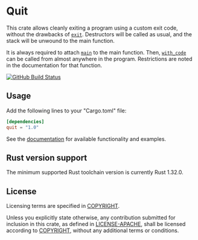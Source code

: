 # Quit

This crate allows cleanly exiting a program using a custom exit code, without
the drawbacks of [`exit`]. Destructors will be called as usual, and the stack
will be unwound to the main function.

It is always required to attach [`main`] to the main function. Then,
[`with_code`] can be called from almost anywhere in the program. Restrictions
are noted in the documentation for that function.

[![GitHub Build Status](https://github.com/dylni/quit/workflows/build/badge.svg?branch=master)](https://github.com/dylni/quit/actions?query=branch%3Amaster)

## Usage

Add the following lines to your "Cargo.toml" file:

```toml
[dependencies]
quit = "1.0"
```

See the [documentation] for available functionality and examples.

## Rust version support

The minimum supported Rust toolchain version is currently Rust 1.32.0.

## License

Licensing terms are specified in [COPYRIGHT].

Unless you explicitly state otherwise, any contribution submitted for inclusion
in this crate, as defined in [LICENSE-APACHE], shall be licensed according to
[COPYRIGHT], without any additional terms or conditions.

[COPYRIGHT]: https://github.com/dylni/quit/blob/master/COPYRIGHT
[documentation]: https://docs.rs/quit
[`exit`]: https://doc.rust-lang.org/std/process/fn.exit.html
[LICENSE-APACHE]: https://github.com/dylni/quit/blob/master/LICENSE-APACHE
[`main`]: https://docs.rs/quit/*/quit/attr.main.html
[`with_code`]: https://docs.rs/quit/*/quit/fn.with_code.html
